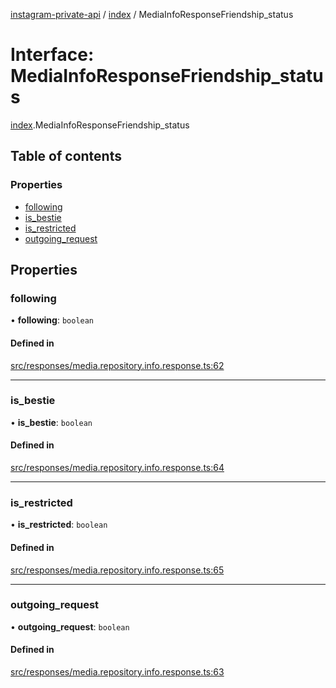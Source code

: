 [instagram-private-api](../../README.md) / [index](../../modules/index.md) / MediaInfoResponseFriendship_status

# Interface: MediaInfoResponseFriendship\_status

[index](../../modules/index.md).MediaInfoResponseFriendship_status

## Table of contents

### Properties

- [following](MediaInfoResponseFriendship_status.md#following)
- [is\_bestie](MediaInfoResponseFriendship_status.md#is_bestie)
- [is\_restricted](MediaInfoResponseFriendship_status.md#is_restricted)
- [outgoing\_request](MediaInfoResponseFriendship_status.md#outgoing_request)

## Properties

### following

• **following**: `boolean`

#### Defined in

[src/responses/media.repository.info.response.ts:62](https://github.com/Nerixyz/instagram-private-api/blob/0e0721c/src/responses/media.repository.info.response.ts#L62)

___

### is\_bestie

• **is\_bestie**: `boolean`

#### Defined in

[src/responses/media.repository.info.response.ts:64](https://github.com/Nerixyz/instagram-private-api/blob/0e0721c/src/responses/media.repository.info.response.ts#L64)

___

### is\_restricted

• **is\_restricted**: `boolean`

#### Defined in

[src/responses/media.repository.info.response.ts:65](https://github.com/Nerixyz/instagram-private-api/blob/0e0721c/src/responses/media.repository.info.response.ts#L65)

___

### outgoing\_request

• **outgoing\_request**: `boolean`

#### Defined in

[src/responses/media.repository.info.response.ts:63](https://github.com/Nerixyz/instagram-private-api/blob/0e0721c/src/responses/media.repository.info.response.ts#L63)
